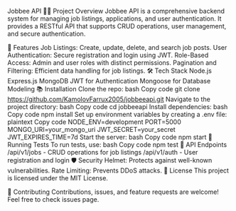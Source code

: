 Jobbee API
👨‍💻 Project Overview
Jobbee API is a comprehensive backend system for managing job listings, applications, and user authentication. It provides a RESTful API that supports CRUD operations, user management, and secure authentication.

🚀 Features
Job Listings: Create, update, delete, and search job posts.
User Authentication: Secure registration and login using JWT.
Role-Based Access: Admin and user roles with distinct permissions.
Pagination and Filtering: Efficient data handling for job listings.
🛠 Tech Stack
Node.js
Express.js
MongoDB
JWT for Authentication
Mongoose for Database Modeling
📚 Installation
Clone the repo:
bash
Copy code
git clone https://github.com/KamolovFarrux2005/jobbeeapi.git
Navigate to the project directory:
bash
Copy code
cd jobbeeapi
Install dependencies:
bash
Copy code
npm install
Set up environment variables by creating a .env file:
plaintext
Copy code
NODE_ENV=development
PORT=5000
MONGO_URI=your_mongo_uri
JWT_SECRET=your_secret
JWT_EXPIRES_TIME=7d
Start the server:
bash
Copy code
npm start
🧪 Running Tests
To run tests, use:
bash
Copy code
npm test
🔗 API Endpoints
/api/v1/jobs - CRUD operations for job listings
/api/v1/auth - User registration and login
🛡️ Security
Helmet: Protects against well-known vulnerabilities.
Rate Limiting: Prevents DDoS attacks.
📄 License
This project is licensed under the MIT License.

🤝 Contributing
Contributions, issues, and feature requests are welcome! Feel free to check issues page.

